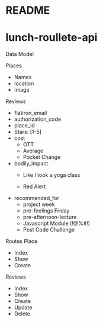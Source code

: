 # README

# lunch-roullete-api

Data Model

Places
  - Names
  - location
  - image

Reviews
  - flatiron_email
  - authorization_code
  - place_id
  - Stars: [1-5]
  - cost
    - OTT
    - Average
    - Pocket Change
  - bodily_impact
    - Like I took a yoga class

    - Red Alert
  - recommended_for
    - project week
    - pre-feelings Friday
    - pre-afternoon-lecture
    - Javascript Module (!@%#!)
    - Post Code Challenge

Routes
  Place
  - Index
  - Show
  - Create

  Reviews
  - Index
  - Show
  - Create
  - Update
  - Delete

